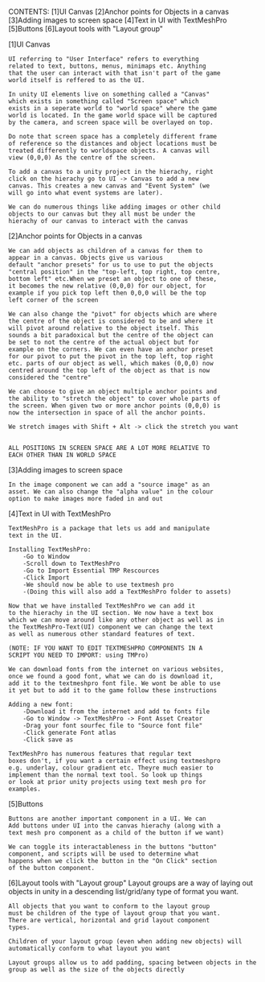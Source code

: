 CONTENTS:
    [1]UI Canvas
    [2]Anchor points for Objects in a canvas
    [3]Adding images to screen space
    [4]Text in UI with TextMeshPro
    [5]Buttons
    [6]Layout tools with "Layout group"


[1]UI Canvas

    UI referring to "User Interface" refers to everything 
    related to text, buttons, menus, minimaps etc. Anything
    that the user can interact with that isn't part of the game 
    world itself is reffered to as the UI.

    In unity UI elements live on something called a "Canvas"
    which exists in something called "Screen space" which 
    exists in a seperate world to "world space" where the game 
    world is located. In the game world space will be captured
    by the camera, and screen space will be overlayed on top.

    Do note that screen space has a completely different frame
    of reference so the distances and object locations must be 
    treated differently to worldspace objects. A canvas will 
    view (0,0,0) As the centre of the screen.

    To add a canvas to a unity project in the hierachy, right 
    click on the hierachy go to UI -> Canvas to add a new 
    canvas. This creates a new canvas and "Event System" (we 
    will go into what event systems are later).

    We can do numerous things like adding images or other child
    objects to our canvas but they all must be under the 
    hierachy of our canvas to interact with the canvas
 
[2]Anchor points for Objects in a canvas

    We can add objects as children of a canvas for them to 
    appear in a canvas. Objects give us various
    default "anchor presets" for us to use to put the objects 
    "central position" in the "top-left, top right, top centre, 
    bottom left" etc.When we preset an object to one of these, 
    it becomes the new relative (0,0,0) for our object, for 
    example if you pick top left then 0,0,0 will be the top 
    left corner of the screen

    We can also change the "pivot" for objects which are where
    the centre of the object is considered to be and where it 
    will pivot around relative to the object itself. This 
    sounds a bit paradoxical but the centre of the object can 
    be set to not the centre of the actual object but for 
    example on the corners. We can even have an anchor preset 
    for our pivot to put the pivot in the top left, top right 
    etc. parts of our object as well, which makes (0,0,0) now 
    centred around the top left of the object as that is now 
    considered the "centre"

    We can choose to give an object multiple anchor points and 
    the ability to "stretch the object" to cover whole parts of 
    the screen. When given two or more anchor points (0,0,0) is 
    now the intersection in space of all the anchor points.

    We stretch images with Shift + Alt -> click the stretch you want


    ALL POSITIONS IN SCREEN SPACE ARE A LOT MORE RELATIVE TO 
    EACH OTHER THAN IN WORLD SPACE

[3]Adding images to screen space

    In the image component we can add a "source image" as an
    asset. We can also change the "alpha value" in the colour
    option to make images more faded in and out

[4]Text in UI with TextMeshPro
    
    TextMeshPro is a package that lets us add and manipulate 
    text in the UI.

    Installing TextMeshPro:
        -Go to Window
        -Scroll down to TextMeshPro
        -Go to Import Essential TMP Rescources
        -Click Import
        -We should now be able to use textmesh pro
        -(Doing this will also add a TextMeshPro folder to assets)

    Now that we have installed TextMeshPro we can add it
    to the hierachy in the UI section. We now have a text box
    which we can move around like any other object as well as in
    the TextMeshPro-Text(UI) component we can change the text
    as well as numerous other standard features of text.

    (NOTE: IF YOU WANT TO EDIT TEXTMESHPRO COMPONENTS IN A 
    SCRIPT YOU NEED TO IMPORT: using TMPro)

    We can download fonts from the internet on various websites,
    once we found a good font, what we can do is download it,
    add it to the textmeshpro font file. We wont be able to use
    it yet but to add it to the game follow these instructions

    Adding a new font:
        -Download it from the internet and add to fonts file
        -Go to Window -> TextMeshPro -> Font Asset Creator
        -Drag your font sourfec file to "Source font file"
        -Click generate Font atlas
        -Click save as
    
    TextMeshPro has numerous features that regular text
    boxes don't, if you want a certain effect using textmeshpro
    e.g. underlay, colour gradient etc. Theyre much easier to
    implement than the normal text tool. So look up things
    or look at prior unity projects using text mesh pro for
    examples.

[5]Buttons
    
    Buttons are another important component in a UI. We can
    Add buttons under UI into the canvas hierachy (along with a 
    text mesh pro component as a child of the button if we want)

    We can toggle its interactableness in the buttons "button" 
    component, and scripts will be used to determine what 
    happens when we click the button in the "On Click" section 
    of the button component.

[6]Layout tools with "Layout group"
    Layout groups are a way of laying out objects in unity in
    a descending list/grid/any type of format you want.

    All objects that you want to conform to the layout group
    must be children of the type of layout group that you want.
    There are vertical, horizontal and grid layout component 
    types.

    Children of your layout group (even when adding new objects) will automatically conform to what layout you want

    Layout groups allow us to add padding, spacing between objects in the group as well as the size of the objects directly